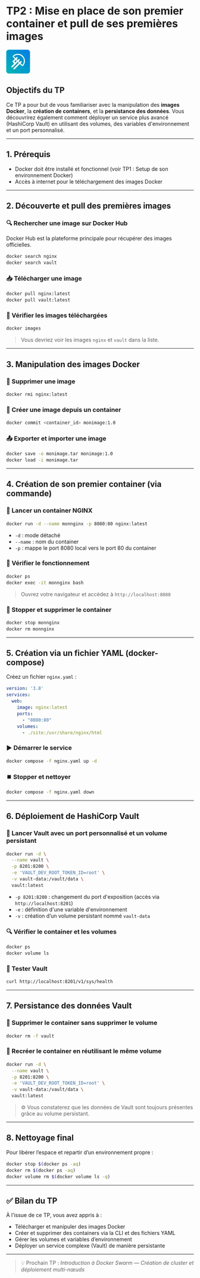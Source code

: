 # TP2 : Mise en place de son premier container et pull de ses premières images

![LaMeDuSe_LOGO](./img/LaMeDuSe_logo.webp)

## Objectifs du TP
Ce TP a pour but de vous familiariser avec la manipulation des **images Docker**, la **création de containers**, et la **persistance des données**. Vous découvrirez également comment déployer un service plus avancé (HashiCorp Vault) en utilisant des volumes, des variables d'environnement et un port personnalisé.

---

## 1. Prérequis
- Docker doit être installé et fonctionnel (voir TP1 : Setup de son environnement Docker)
- Accès à internet pour le téléchargement des images Docker

---

## 2. Découverte et pull des premières images

### 🔍 Rechercher une image sur Docker Hub
Docker Hub est la plateforme principale pour récupérer des images officielles.
```bash
docker search nginx
docker search vault
```

### 📥 Télécharger une image
```bash
docker pull nginx:latest
docker pull vault:latest
```

### 🔎 Vérifier les images téléchargées
```bash
docker images
```

> Vous devriez voir les images `nginx` et `vault` dans la liste.

---

## 3. Manipulation des images Docker

### 🧱 Supprimer une image
```bash
docker rmi nginx:latest
```

### 🧩 Créer une image depuis un container
```bash
docker commit <container_id> monimage:1.0
```

### 📤 Exporter et importer une image
```bash
docker save -o monimage.tar monimage:1.0
docker load -i monimage.tar
```

---

## 4. Création de son premier container (via commande)

### 🚀 Lancer un container NGINX
```bash
docker run -d --name monnginx -p 8080:80 nginx:latest
```

- `-d` : mode détaché
- `--name` : nom du container
- `-p` : mappe le port 8080 local vers le port 80 du container

### 🧭 Vérifier le fonctionnement
```bash
docker ps
docker exec -it monnginx bash
```

> Ouvrez votre navigateur et accédez à `http://localhost:8080`

### 🛑 Stopper et supprimer le container
```bash
docker stop monnginx
docker rm monnginx
```

---

## 5. Création via un fichier YAML (docker-compose)

Créez un fichier `nginx.yaml` :
```yaml
version: '3.8'
services:
  web:
    image: nginx:latest
    ports:
      - "8080:80"
    volumes:
      - ./site:/usr/share/nginx/html
```

### ▶️ Démarrer le service
```bash
docker compose -f nginx.yaml up -d
```

### ⏹️ Stopper et nettoyer
```bash
docker compose -f nginx.yaml down
```

---

## 6. Déploiement de HashiCorp Vault

### 🧱 Lancer Vault avec un port personnalisé et un volume persistant
```bash
docker run -d \
  --name vault \
  -p 8201:8200 \
  -e 'VAULT_DEV_ROOT_TOKEN_ID=root' \
  -v vault-data:/vault/data \
  vault:latest
```

- `-p 8201:8200` : changement du port d'exposition (accès via `http://localhost:8201`)
- `-e` : définition d'une variable d'environnement
- `-v` : création d’un volume persistant nommé `vault-data`

### 🔍 Vérifier le container et les volumes
```bash
docker ps
docker volume ls
```

### 🧠 Tester Vault
```bash
curl http://localhost:8201/v1/sys/health
```

---

## 7. Persistance des données Vault

### 🧹 Supprimer le container sans supprimer le volume
```bash
docker rm -f vault
```

### 🔁 Recréer le container en réutilisant le même volume
```bash
docker run -d \
  --name vault \
  -p 8201:8200 \
  -e 'VAULT_DEV_ROOT_TOKEN_ID=root' \
  -v vault-data:/vault/data \
  vault:latest
```

> ⚙️ Vous constaterez que les données de Vault sont toujours présentes grâce au volume persistant.

---

## 8. Nettoyage final

Pour libérer l’espace et repartir d’un environnement propre :
```bash
docker stop $(docker ps -aq)
docker rm $(docker ps -aq)
docker volume rm $(docker volume ls -q)
```

---

## ✅ Bilan du TP
À l’issue de ce TP, vous avez appris à :
- Télécharger et manipuler des images Docker
- Créer et supprimer des containers via la CLI et des fichiers YAML
- Gérer les volumes et variables d’environnement
- Déployer un service complexe (Vault) de manière persistante

---

> 💡 Prochain TP : *Introduction à Docker Swarm — Création de cluster et déploiement multi-nœuds*

